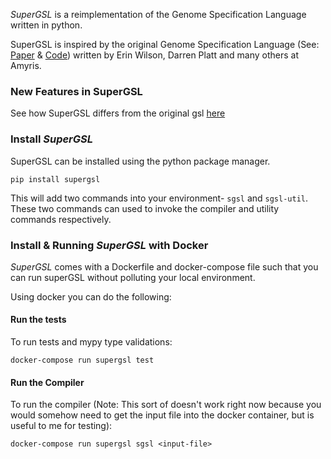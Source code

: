 *SuperGSL* is a reimplementation of the Genome Specification Language written in python.

SuperGSL is inspired by the original Genome Specification Language (See: [Paper](https://pubs.acs.org/doi/abs/10.1021/acssynbio.5b00194) & [Code](https://github.com/Amyris/GslCore)) written by Erin Wilson, Darren Platt and many others at Amyris.

### New Features in SuperGSL

See how SuperGSL differs from the original gsl [here](/docs/build/gsl_vs_supergsl)

### Install *SuperGSL*

SuperGSL can be installed using the python package manager.

```
pip install supergsl
```

This will add two commands into your environment- `sgsl` and `sgsl-util`. These two commands can used to invoke the compiler and utility commands respectively.


### Install & Running *SuperGSL* with Docker

*SuperGSL* comes with a Dockerfile and docker-compose file such that you can run superGSL without polluting your local environment.

Using docker you can do the following:

#### Run the tests

To run tests and mypy type validations:

```
docker-compose run supergsl test
```

#### Run the Compiler

To run the compiler (Note: This sort of doesn't work right now because you would somehow need to get the input file into the docker container, but is useful to me for testing):
```
docker-compose run supergsl sgsl <input-file>
```
